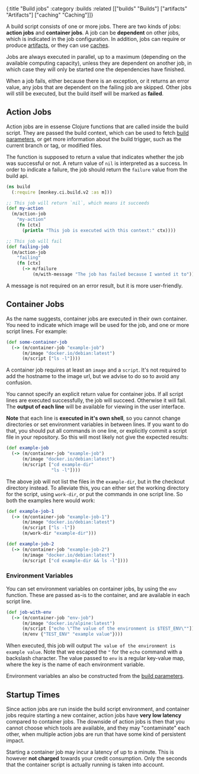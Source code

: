 {:title "Build jobs"
 :category :builds
 :related [["builds" "Builds"]
           ["artifacts" "Artifacts"]
	   ["caching" "Caching"]]}

A build script consists of one or more jobs.  There are two kinds of
jobs: **action jobs** and **container jobs**.  A job can be **dependent** on other
jobs, which is indicated in the job configuration.  In addition, jobs can require
or produce [artifacts](artifacts), or they can use [caches](caching).

Jobs are always executed in parallel, up to a maximum (depending on the available
computing capacity), unless they are dependent on another job, in which case they
will only be started one the dependencies have finished.

When a job fails, either because there is an exception, or it returns an error
value, any jobs that are dependent on the failing job are skipped.  Other jobs
will still be executed, but the build itself will be marked as **failed**.

## Action Jobs

Action jobs are in essense Clojure functions that are called inside the build script.
They are passed the build context, which can be used to fetch [build parameters](params),
or get more information about the build trigger, such as the current branch or tag, or
modified files.

The function is supposed to return a value that indicates whether the job was successful
or not.  A return value of `nil` is interpreted as a success.  In order to indicate a
failure, the job should return the `failure` value from the build api.

```clojure
(ns build
  (:require [monkey.ci.build.v2 :as m]))

;; This job will return `nil`, which means it succeeds
(def my-action
  (m/action-job
    "my-action"
    (fn [ctx]
      (println "This job is executed with this context:" ctx))))

;; This job will fail
(def failing-job
  (m/action-job
    "failing"
    (fn [ctx]
      (-> m/failure
          (m/with-message "The job has failed because I wanted it to")))))
```

A message is not required on an error result, but it is more user-friendly.

## Container Jobs

As the name suggests, container jobs are executed in their own container.  You
need to indicate which image will be used for the job, and one or more script
lines.  For example:

```clojure
(def some-container-job
  (-> (m/container-job "example-job")
      (m/image "docker.io/debian:latest")
      (m/script ["ls -l"])))
```

A container job requires at least an `image` and a `script`.  It's not required
to add the hostname to the image url, but we advise to do so to avoid any confusion.

You cannot specify an explicit return value for container jobs.  If all script 
lines are executed successfully, the job will succeed.  Otherwise it will fail.
The **output of each line** will be available for viewing in the user interface.

**Note** that each line is **executed in it's own shell**, so you cannot
change directories or set environment variables in between lines.  If you want
to do that, you should put all commands in one line, or explicitly commit a
script file in your repository.  So this will most likely not give the expected
results:

```clojure
(def example-job
  (-> (m/container-job "example-job")
      (m/image "docker.io/debian:latest")
      (m/script ["cd example-dir"
                 "ls -l"])))
```
The above job will not list the files in the `example-dir`, but in the checkout
directory instead.  To alleviate this, you can either set the working directory
for the script, using `work-dir`, or put the commands in one script line.  So
both the examples here would work:

```clojure
(def example-job-1
  (-> (m/container-job "example-job-1")
      (m/image "docker.io/debian:latest")
      (m/script ["ls -l"])
      (m/work-dir "example-dir")))

(def example-job-2
  (-> (m/container-job "example-job-2")
      (m/image "docker.io/debian:latest")
      (m/script ["cd example-dir && ls -l"])))
```

### Environment Variables

You can set environment variables on container jobs, by using the `env` function.
These are passed as-is to the container, and are available in each script line.

```clojure
(def job-with-env
  (-> (m/container-job "env-job")
      (m/image "docker.io/alpine:latest")
      (m/script ["echo \"The value of the environment is $TEST_ENV\""])
      (m/env {"TEST_ENV" "example value"})))
```

When executed, this job will output `The value of the environment is example value`.
Note that we escaped the `"` for the `echo` command with a backslash character.
The value passed to `env` is a regular key-value map, where the key is the name
of each environment variable.

Environment variables an also be constructed from the [build parameters](params).

## Startup Times

Since action jobs are run inside the build script environment, and container jobs
require starting a new container, action jobs have **very low latency** compared
to container jobs.  The downside of action jobs is then that you cannot choose
which tools are available, and they may "contaminate" each other, when multiple
action jobs are run that have some kind of persistent impact.

Starting a container job may incur a latency of up to a minute.  This is however
**not charged** towards your credit consumption.  Only the seconds that the container
script is actually running is taken into account.